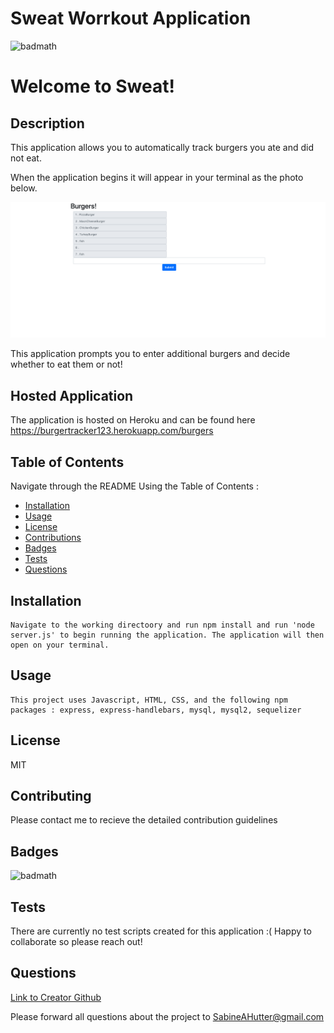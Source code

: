 # Sweat Worrkout Application
  ![badmath](https://img.shields.io/badge/license-MIT-green)

  # Welcome to Sweat!  

  ## Description
   This application allows you to automatically track burgers you ate and did not eat. 
   
   When the application begins it will appear in your terminal as the photo below. 
   
   ![Application Entry](https://github.com/sabinehutter/Eat-Da-Burger-Application/blob/main/public/assets/burger_intro.png)

   This application prompts you to enter additional burgers and decide whether to eat them or not!
   
    
  ## Hosted Application
  
   The application is hosted on Heroku and can be found here https://burgertracker123.herokuapp.com/burgers
    
  ## Table of Contents
  Navigate through the README Using the Table of Contents : 

  * [Installation](#installation)
  * [Usage](#usage)
  * [License](#license)
  * [Contributions](#contributing)
  * [Badges](#badges)
  * [Tests](#tests)
  * [Questions](#questions)

  ## Installation
    Navigate to the working directoory and run npm install and run 'node server.js' to begin running the application. The application will then open on your terminal. 

  ## Usage
    This project uses Javascript, HTML, CSS, and the following npm packages : express, express-handlebars, mysql, mysql2, sequelizer

  ## License
  MIT

  ## Contributing
  Please contact me to recieve the detailed contribution guidelines

  ## Badges
  ![badmath](https://img.shields.io/badge/license-MIT-green)
  

  ## Tests
  There are currently no test scripts created for this application :( Happy to collaborate so please reach out!
  
  ## Questions
  [Link to Creator Github](https://github.com/sabinehutter)

  Please forward all questions about the project to [SabineAHutter@gmail.com](SabineAHutter@gmail.com)
  
